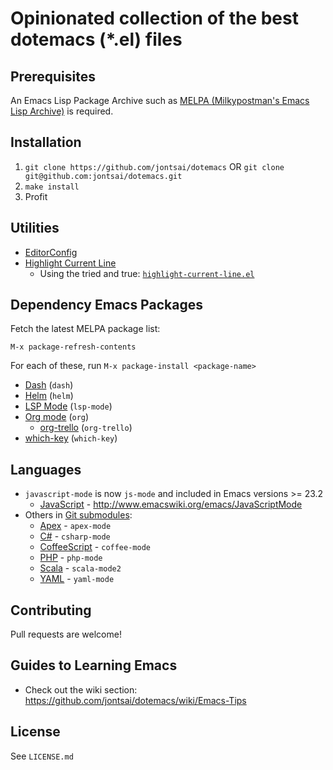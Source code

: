 # Opinionated collection of the best dotemacs (*.el) files

## Prerequisites

An Emacs Lisp Package Archive such as [MELPA (Milkypostman's Emacs Lisp Archive)](https://melpa.org) is required.

## Installation

1. `git clone https://github.com/jontsai/dotemacs` OR `git clone git@github.com:jontsai/dotemacs.git`
1. `make install`
1. Profit

## Utilities

- [EditorConfig](https://editorconfig.org/)
- [Highlight Current Line](http://www.emacswiki.org/emacs/HighlightCurrentLine)
  - Using the tried and true: [`highlight-current-line.el`](http://www.emacswiki.org/emacs/highlight-current-line.el)

## Dependency Emacs Packages

Fetch the latest MELPA package list:

  `M-x package-refresh-contents`

For each of these, run `M-x package-install <package-name>`

- [Dash](https://github.com/magnars/dash.el) (`dash`)
- [Helm](https://github.com/emacs-helm/helm) (`helm`)
- [LSP Mode](https://github.com/emacs-lsp/lsp-mode) (`lsp-mode`)
- [Org mode](https://orgmode.org/) (`org`)
  - [org-trello](http://org-trello.github.io/) (`org-trello`)
- [which-key](https://github.com/justbur/emacs-which-key) (`which-key`)

## Languages

- `javascript-mode` is now `js-mode` and included in Emacs versions >= 23.2
  - [JavaScript](https://en.wikipedia.org/wiki/JavaScript) - http://www.emacswiki.org/emacs/JavaScriptMode
- Others in [Git submodules](https://git-scm.com/book/en/v2/Git-Tools-Submodules):
  - [Apex](https://en.wikipedia.org/wiki/Salesforce.com#Apex) - `apex-mode`
  - [C#](https://en.wikipedia.org/wiki/C_Sharp_%28programming_language%29) - `csharp-mode`
  - [CoffeeScript](https://coffeescript.org/) - `coffee-mode`
  - [PHP](https://www.php.net/) - `php-mode`
  - [Scala](https://scala-lang.org/) - `scala-mode2`
  - [YAML](https://yaml.org/) - `yaml-mode`

## Contributing

Pull requests are welcome!

## Guides to Learning Emacs

- Check out the wiki section: https://github.com/jontsai/dotemacs/wiki/Emacs-Tips

## License

See `LICENSE.md`
